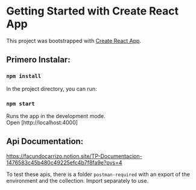 # Getting Started with Create React App

This project was bootstrapped with [Create React App](https://github.com/facebook/create-react-app).

## Primero Instalar:

### `npm install`

In the project directory, you can run:

### `npm start`

Runs the app in the development mode.\
Open [http://localhost:4000]

## Api Documentation:

https://facundocarrizo.notion.site/TP-Documentacion-1476583c45b480c49225efc4b7f8fa9e?pvs=4

To test these apis, there is a folder `postman-required` with an export of the environment and the collection. Import separately to use.
